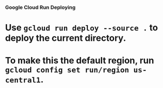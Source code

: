 ### Google Cloud Run Deploying
#

<!-- To make this the default region, run `gcloud config set run/region us-central1`.

This command is equivalent to running `gcloud builds submit --tag [IMAGE] /home/bjorn/Insync/bjornishungry@gmail.com/Google Drive/Projects/HappyNarwhal` and `gcloud run deploy happynarwhal --image [IMAGE]` -->

# Use `gcloud run deploy --source .` to deploy the current directory.

# To make this the default region, run `gcloud config set run/region us-central1`.
